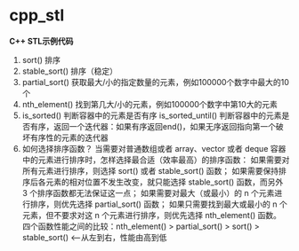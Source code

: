 # cpp_stl
**C++ STL示例代码**

01. sort() 排序 
02. stable_sort() 排序（稳定） 
03. partial_sort() 获取最大/小的指定数量的元素，例如100000个数字中最大的10个 
04. nth_element() 找到第几大/小的元素，例如100000个数字中第10大的元素 
05. is_sorted() 判断容器中的元素是否有序 
	is_sorted_until() 判断容器中的元素是否有序，返回一个迭代器：如果有序返回end()，如果无序返回指向第一个破坏有序性的元素的迭代器 
06. 如何选择排序函数？ 
	当需要对普通数组或者 array、vector 或者 deque 容器中的元素进行排序时，怎样选择最合适（效率最高）的排序函数：
	如果需要对所有元素进行排序，则选择 sort() 或者 stable_sort() 函数；
	如果需要保持排序后各元素的相对位置不发生改变，就只能选择 stable_sort() 函数，而另外 3 个排序函数都无法保证这一点；
	如果需要对最大（或最小）的 n 个元素进行排序，则优先选择 partial_sort() 函数；
	如果只需要找到最大或最小的 n 个元素，但不要求对这 n 个元素进行排序，则优先选择 nth_element() 函数。
	四个函数性能之间的比较：nth_element() > partial_sort() > sort() > stable_sort()       <--从左到右，性能由高到低
	